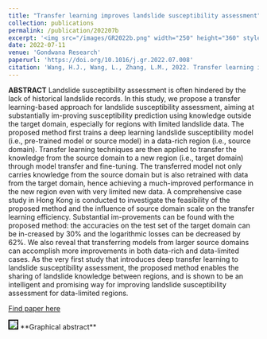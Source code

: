 ```yaml
---
title: "Transfer learning improves landslide susceptibility assessment"
collection: publications
permalink: /publication/202207b
excerpt: '<img src="/images/GR2022b.png" width="250" height="360" style="float:left"> <strong>Highlights:</strong><br> 1. We propose the first deep transfer learning approach for landslide susceptibility assessment. <br>2. Transfer learning improves landslide susceptibility assessment substantially. <br>3. Transfer learning resolves the data scarcity problem in landslide susceptibility assessment.<br>4. The influences of source region scale and target data size on transfer learning are quantified.'
date: 2022-07-11
venue: 'Gondwana Research'
paperurl: 'https://doi.org/10.1016/j.gr.2022.07.008'
citation: 'Wang, H.J., Wang, L., Zhang, L.M., 2022. Transfer learning improves landslide susceptibility assessment. <i>Gondwana Research</i>.'
---
```

**ABSTRACT**  Landslide susceptibility assessment is often hindered by the lack of historical landslide records. In this study, we propose a transfer learning-based approach for landslide susceptibility assessment, aiming at substantially im-proving susceptibility prediction using knowledge outside the target domain, especially for regions with limited landslide data. The proposed method first trains a deep learning landslide susceptibility model (i.e., pre-trained model or source model) in a data-rich region (i.e., source domain). Transfer learning techniques are then applied to transfer the knowledge from the source domain to a new region (i.e., target domain) through model transfer and fine-tuning. The transferred model not only carries knowledge from the source domain but is also retrained with data from the target domain, hence achieving a much-improved performance in the new region even with very limited new data. A comprehensive case study in Hong Kong is conducted to investigate the feasibility of the proposed method and the influence of source domain scale on the transfer learning efficiency. Substantial im-provements can be found with the proposed method: the accuracies on the test set of the target domain can be in-creased by 30% and the logarithmic losses can be decreased by 62%. We also reveal that transferring models from larger source domains can accomplish more improvements in both data-rich and data-limited cases. As the very first study that introduces deep transfer learning to landslide susceptibility assessment, the proposed method enables the sharing of landslide knowledge between regions, and is shown to be an intelligent and promising way for improving landslide susceptibility assessment for data-limited regions.

[Find paper here](https://doi.org/10.1016/j.gr.2022.07.008)

<img src="https://ars.els-cdn.com/content/image/1-s2.0-S1342937X22002131-ga1_lrg.jpg" style="border:2px solid black">
**Graphical abstract**
